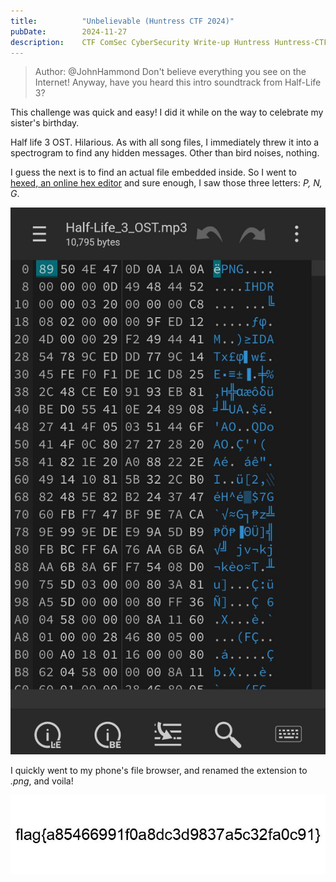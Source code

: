 ```yaml
---
title:          "Unbelievable (Huntress CTF 2024)"
pubDate:        2024-11-27
description:    CTF ComSec CyberSecurity Write-up Huntress Huntress-CTF-2024
---
```


> Author: @JohnHammond
> Don't believe everything you see on the Internet!
> Anyway, have you heard this intro soundtrack from Half-Life 3?

This challenge was quick and easy! I did it while on the way to celebrate my sister's birthday.

Half life 3 OST. Hilarious. As with all song files, I immediately threw it into a spectrogram to find any hidden messages. Other than bird noises, nothing.

I guess the next is to find an actual file embedded inside. So I went to [hexed, an online hex editor](https://hexed.it) and sure enough, I saw those three letters: *P, N, G*.

![hexed](./images/Unbelievable_photo_2024-10-06_18-13-39.jpg)

I quickly went to my phone's file browser, and renamed the extension to *.png*, and voila!

![flag image](./images/Unbelievable_photo_2024-10-06_18-12-58.jpg)

